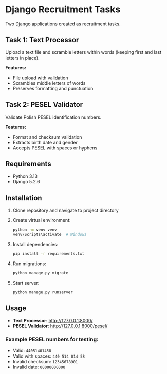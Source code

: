 # Django Recruitment Tasks

Two Django applications created as recruitment tasks.

## Task 1: Text Processor

Upload a text file and scramble letters within words (keeping first and last letters in place).

**Features:**
- File upload with validation
- Scrambles middle letters of words
- Preserves formatting and punctuation

## Task 2: PESEL Validator

Validate Polish PESEL identification numbers.

**Features:**
- Format and checksum validation
- Extracts birth date and gender
- Accepts PESEL with spaces or hyphens

## Requirements

- Python 3.13
- Django 5.2.6

## Installation

1. Clone repository and navigate to project directory

2. Create virtual environment:
   ```bash
   python -m venv venv
   venv\Scripts\activate  # Windows
   ```

3. Install dependencies:
   ```bash
   pip install -r requirements.txt
   ```

4. Run migrations:
   ```bash
   python manage.py migrate
   ```

5. Start server:
   ```bash
   python manage.py runserver
   ```

## Usage

- **Text Processor**: http://127.0.0.1:8000/
- **PESEL Validator**: http://127.0.0.1:8000/pesel/

### Example PESEL numbers for testing:
- Valid: `44051401458`
- Valid with spaces: `440 514 014 58`
- Invalid checksum: `12345678901`
- Invalid date: `00000000000`
